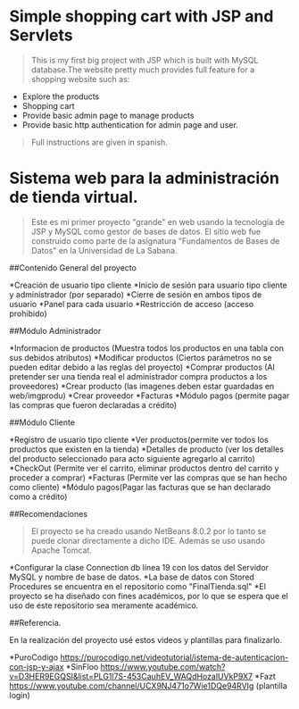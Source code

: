 # Simple shopping cart with JSP and Servlets

> This is my first big project with JSP which is built with MySQL database.The website pretty much provides full feature for a shopping website such as:

* Explore the products
* Shopping cart
* Provide basic admin page to manage products
* Provide basic http authentication for admin page and user.

> Full instructions are given in spanish.


# Sistema web para la administración de tienda virtual.

> Este es mi primer proyecto "grande" en web usando la tecnología de JSP y MySQL como gestor de bases de datos. El sitio web fue construido como parte de la asignatura "Fundamentos de Bases de Datos" en la Universidad de La Sabana.

##Contenido General del proyecto

*Creación de usuario tipo cliente
*Inicio de sesión para usuario tipo cliente y administrador (por separado)
*Cierre de sesión en ambos tipos de usuario
*Panel para cada usuario
*Restricción de acceso (acceso prohibido)


##Módulo Administrador

*Informacion de productos (Muestra todos los productos en una tabla con sus debidos atributos)
*Modificar productos (Ciertos parámetros no se pueden editar debido a las reglas del proyecto)
*Comprar productos (Al pretender ser una tienda real el administrador compra productos a los proveedores)
*Crear producto (las imagenes deben estar guardadas en web/imgprodu)
*Crear proveedor
*Facturas 
*Módulo pagos (permite pagar las compras que fueron declaradas a crédito)


##Módulo Cliente

*Registro de usuario tipo cliente
*Ver productos(permite ver todos los productos que existen en la tienda)
*Detalles de producto (ver los detalles del producto seleccionado para acto siguiente agregarlo al carrito)
*CheckOut (Permite ver el carrito, eliminar productos dentro del carrito y proceder a comprar)
*Facturas (Permite ver las compras que se han hecho como cliente)
*Módulo pagos(Pagar las facturas que se han declarado como a crédito)


##Recomendaciones 

> El proyecto se ha creado usando NetBeans 8.0.2 por lo tanto se puede clonar directamente a dicho IDE. Además se uso usando Apache Tomcat.

*Configurar la clase Connection db línea 19 con los datos del Servidor MySQL y nombre de base de datos.
*La base de datos con Stored Procedures se encuentra en el repositorio como "FinalTienda.sql"
*El proyecto se ha diseñado con fines académicos, por lo que se espera que el uso de este repositorio sea meramente académico.

##Referencia.

En la realización del proyecto usé estos videos y plantillas para finalizarlo.

*PuroCodigo https://purocodigo.net/videotutorial/istema-de-autenticacion-con-jsp-y-ajax
*SinFloo https://www.youtube.com/watch?v=D3HER9EGQSI&list=PLG1l7S-453CauhEV_WAQdHozalUVkP9X7
*Fazt https://www.youtube.com/channel/UCX9NJ471o7Wie1DQe94RVIg (plantilla login)





